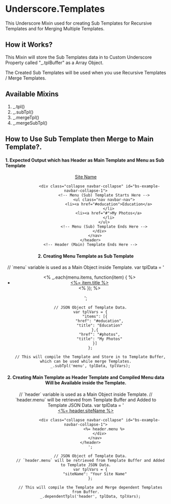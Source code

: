 Underscore.Templates
====================

This Underscore Mixin used for creating Sub Templates for Recursive Templates and for Merging Multiple Templates.

<h2>How it Works?</h2>
<p>This Mixin will store the Sub Templates data in to Custom Underscore Property called "_.tplBuffer" as a Array Object.</p>
<p>The Created Sub Templates will be used when you use Recursive Templates / Merge Templates.</p>

<h2>Available Mixins</h2>
<p>
<ol>
 <li>_.tpl()</li>
 <li>_.subTpl()</li>
 <li>_.mergeTpl()</li>
 <li>_.mergeSubTpl()</li>
</ol>
</p>

<h2>How to Use Sub Template then Merge to Main Template?.</h2>
<h4>1. Expected Output which has Header as Main Template and Menu as Sub Template</h4>
        <!-- Header (Main) Template Starts Here -->
        <header class="main-header">
            <nav id="menu" class="navbar navbar-default" role="navigation">
                <div class="navbar-header">
                    <a class="navbar-brand active" href="#">Site Name</a>
                </div>

                <div class="collapse navbar-collapse" id="bs-example-navbar-collapse-1">
                    <!-- Menu (Sub) Template Starts Here -->
                    <ul class="nav navbar-nav">
                        <li><a href="#education">Education</a>
                        </li>
                        <li><a href="#">My Photos</a>
                        </li>
                    </ul>
                    <!-- Menu (Sub) Template Ends Here -->
                </div>
            </nav>
        </header>
        <!-- Header (Main) Template Ends Here -->

<h4>2. Creating Menu Template as Sub Template</h4>
        // `menu` variable is used as a Main Object inside Template.
        var tplData = '
            <ul class="nav navbar-nav">
                <% _.each(menu.items, function(item) { %>
                    <li><a href="#<%= item.href %>"> <%= item.title %> </a></li>
                <% }); %>
            </ul>
        ';

        // JSON Object of Template Data.
        var tplVars = {
            "items": [{
                "href": "#education",
                "title": "Education"
            },{
                "href": "#photos",
                "title": "My Photos"
            }]
        };

        // This will compile the Template and Store in to Template Buffer, which can be used while merge Templates.
        _.subTpl('menu', tplData, tplVars);
        
<h4>2. Creating Main Template as Header Template and Compiled Menu data Will be Available inside the Template.</h4>
        // `header` variable is used as a Main Object inside Template.
        // `header.menu` will be retrieved from Template Buffer and Added to Template JSON Data.
        var tplData = '
        <header class="main-header">
            <nav id="menu" class="navbar navbar-default" role="navigation">
                <div class="navbar-header">
                    <a class="navbar-brand active" href="#"><%= header.siteName %></a>
                </div>

                <div class="collapse navbar-collapse" id="bs-example-navbar-collapse-1">
                    <%= header.menu %>
                </div>
            </nav>
        </header>
        ';

        // JSON Object of Template Data.
        // `header.menu` will be retrieved from Template Buffer and Added to Template JSON Data.
        var tplVars = {
            "siteName": "Your Site Name"
        };

        // This will compile the Template and Merge dependent Templates from Buffer.
        _.dependentTpls('header', tplData, tplVars);

